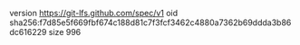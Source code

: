 version https://git-lfs.github.com/spec/v1
oid sha256:f7d85e5f669fbf674c188d81c7f3fcf3462c4880a7362b69ddda3b86dc616229
size 996
